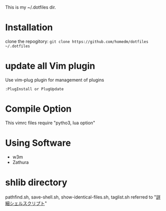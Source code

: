 This is my ~/.dotfiles dir.

# Installation
clone the repogitory: `git clone https://github.com/homedm/dotfiles ~/.dotfiles`

# update all Vim plugin
Use vim-plug plugin for management of plugins

```
:PlugInstall or PlugUpdate
```

# Compile Option
This vimrc files require "pytho3, lua option"

# Using Software
- w3m
- Zathura

# shlib directory
pathfind.sh, save-shell.sh, show-identical-files.sh, taglist.sh referred to "[詳細シェルスクリプト](https://www.oreilly.co.jp/books/4873112672/)"
